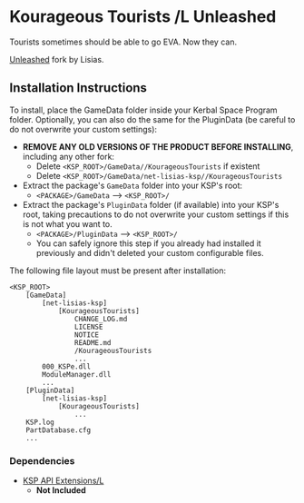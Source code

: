 # Kourageous Tourists /L Unleashed

Tourists sometimes should be able to go EVA. Now they can.

[Unleashed](https://ksp.lisias.net/add-ons-unleashed/) fork by Lisias.


## Installation Instructions

To install, place the GameData folder inside your Kerbal Space Program folder. Optionally, you can also do the same for the PluginData (be careful to do not overwrite your custom settings):

* **REMOVE ANY OLD VERSIONS OF THE PRODUCT BEFORE INSTALLING**, including any other fork:
	+ Delete `<KSP_ROOT>/GameData//KourageousTourists` if existent
	+ Delete `<KSP_ROOT>/GameData/net-lisias-ksp//KourageousTourists`
* Extract the package's `GameData` folder into your KSP's root:
	+ `<PACKAGE>/GameData` --> `<KSP_ROOT>/`
* Extract the package's `PluginData` folder (if available) into your KSP's root, taking precautions to do not overwrite your custom settings if this is not what you want to.
	+ `<PACKAGE>/PluginData` --> `<KSP_ROOT>/`
	+ You can safely ignore this step if you already had installed it previously and didn't deleted your custom configurable files.

The following file layout must be present after installation:

```
<KSP_ROOT>
	[GameData]
		[net-lisias-ksp]
			[KourageousTourists]
				CHANGE_LOG.md
				LICENSE
				NOTICE
				README.md
				/KourageousTourists
				...
		000_KSPe.dll
		ModuleManager.dll
		...
	[PluginData]
		[net-lisias-ksp]
			[KourageousTourists]
				...
	KSP.log
	PartDatabase.cfg
	...
```


### Dependencies

* [KSP API Extensions/L](https://github.com/net-lisias-ksp/KSPAPIExtensions)
	+ **Not Included** 
